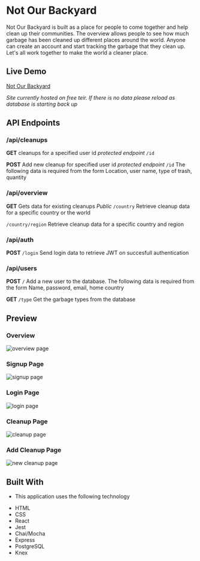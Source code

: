 # Not Our Backyard

Not Our Backyard is built as a place for people to come together and help clean up their communities.  The overview allows people to see how much garbage has been cleaned up different places around the world. Anyone can create an account and start tracking the garbage that they clean up. Let's all work together to make the world a cleaner place.

## Live Demo

[Not Our Backyard](https://notourbackyard.now.sh/)

*Site currently hosted on free teir.  If there is no data please reload  as database is starting back up*

##  API Endpoints

### /api/cleanups

**GET** 
cleanups for a specified user id *protected endpoint*
`/id`

**POST** 
Add new cleanup for specified user id *protected endpoint*
`/id`
The following data is required from the form
Location,
user name,
type of trash,
quantity


### /api/overview

**GET** 
Gets data for existing cleanups *Public*
`/country`
Retrieve cleanup data for a specific country or the world

`/country/region`
Retrieve cleanup data for a specific country and region

### /api/auth
**POST**
`/login`
Send login data to retrieve JWT on succesfull authentication


### /api/users
**POST**
`/`
Add a new user to the database. The following data is required from the form
Name,
password,
email,
home country

**GET**
`/type`
Get the garbage types from the database


## Preview

### Overview
![overview page](https://i.imgur.com/Az7wQmZ.png "Overview Page")

### Signup  Page
![signup  page](https://i.imgur.com/yfCNXd5.png "Signup Page")

### Login Page
![login page](https://i.imgur.com/DpkE4Uc.png "Login Page")

### Cleanup Page
![cleanup page](https://i.imgur.com/FAtzUnr.png "Cleanup Page")

### Add Cleanup Page
![new cleanup page](https://i.imgur.com/I4vh4fO.png "New Cleanup Page")

## Built With
* This application uses the following technology
+ HTML
+ CSS
+ React
+ Jest
+ Chai/Mocha
+ Express
+ PostgreSQL
+ Knex

